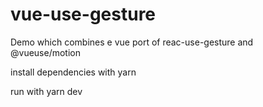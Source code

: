 # vue-use-gesture

Demo which combines e vue port of reac-use-gesture and @vueuse/motion

install dependencies with yarn

run with yarn dev
